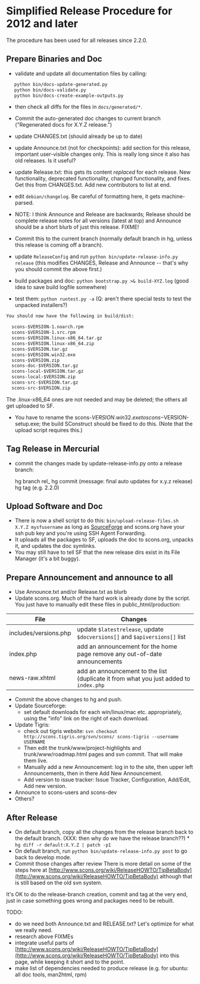 # Simplified Release Procedure for 2012 and later

The procedure has been used for all releases since 2.2.0. 


## Prepare Binaries and Doc

* validate and update all documentation files by calling: 

```txt
   python bin/docs-update-generated.py
   python bin/docs-validate.py
   python bin/docs-create-example-outputs.py
```
* then check all diffs for the files in `docs/generated/*`.

* Commit the auto-generated doc changes to current branch ("Regenerated docs for X.Y.Z release.") 
* update CHANGES.txt (should already be up to date) 
* update Announce.txt (not for checkpoints): add section for this release, important user-visible changes only.  This is really long since it also has old releases.  Is it useful? 
* update Release.txt: this gets its content *replaced* for each release.  New functionality, deprecated functionality, changed functionality, and fixes.  Get this from CHANGES.txt.  Add new contributors to list at end. 
* edit `debian/changelog`. Be careful of formatting here, it gets machine-parsed. 
* NOTE: I think Announce and Release are backwards; Release should be complete release notes for all versions (latest at top) and Announce should be a short blurb of just this release.  FIXME! 
* Commit this to the current branch (normally default branch in hg, unless this release is coming off a branch). 
* update `ReleaseConfig` and run `python bin/update-release-info.py release` (this modifies CHANGES, Release and Announce -- that's why you should commit the above first.) 
* build packages and doc: `python bootstrap.py >& build-XYZ.log` (good idea to save build logfile somewhere) 
* test them: `python runtest.py -a` (Q: aren't there special tests to test the unpacked installers?) 

```txt
You should now have the following in build/dist: 

  scons-$VERSION-1.noarch.rpm
  scons-$VERSION-1.src.rpm
  scons-$VERSION.linux-x86_64.tar.gz
  scons-$VERSION.linux-x86_64.zip
  scons-$VERSION.tar.gz
  scons-$VERSION.win32.exe
  scons-$VERSION.zip
  scons-doc-$VERSION.tar.gz
  scons-local-$VERSION.tar.gz
  scons-local-$VERSION.zip
  scons-src-$VERSION.tar.gz
  scons-src-$VERSION.zip
```

The .linux-x86_64 ones are not needed and may be deleted; the others all get uploaded to SF. 

* You have to rename the scons-$VERSION.win32.exe to scons-$VERSION-setup.exe; the build SConstruct should be fixed to do this.  (Note that the upload script requires this.) 

## Tag Release in Mercurial

* commit the changes made by update-release-info.py onto a release branch: 

   hg branch rel_<NAME>
   hg commit (message: final auto updates for x.y.z release)
   hg tag <NAME> (e.g. 2.2.0)

## Upload Software and Doc

* There is now a shell script to do this: `bin/upload-release-files.sh X.Y.Z mysfusername` as long as [SourceForge](SourceForge) and scons.org have your ssh pub key and you're using SSH Agent Forwarding. 
* It uploads all the packages to SF, uploads the doc to scons.org, unpacks it, and updates the doc symlinks. 
* You may still have to tell SF that the new release dirs exist in its File Manager (it's a bit buggy). 

## Prepare Announcement and announce to all

* Use Announce.txt and/or Release.txt as blurb 
* Update scons.org.  Much of the hard work is already done by the script.  You just have to manually edit these files in public_html/production:

| File   | Changes  |
|---|---|
| includes/versions.php  | update `$latestrelease`, update `$docversions[]` and `$apiversions[]` list  |
|index.php  | add an announcement for the home page remove any out-of-date announcements  |
| news-raw.xhtml  | add an announcement to the list (duplicate it from what you just added to `index.php`  |


* Commit the above changes to hg and push. 
* Update Sourceforge: 
   * set default downloads for each win/linux/mac etc. appropriately, using the "info" link on the right of each download. 
* Update Tigris: 
   * check out tigris website: `svn checkout http://scons.tigris.org/svn/scons/ scons-tigris --username USERNAME` 
   * Then edit the trunk/www/project-highlights and trunk/www/roadmap.html pages and svn commit.  That will make them live. 
   * Manually add a new Announcement: log in to the site, then upper left Announcements, then in there Add New Announcement. 
   * Add version to issue tracker: Issue Tracker, Configuration, Add/Edit, Add new version. 
* Announce to scons-users and scons-dev 
* Others? 

## After Release

* On default branch, copy all the changes from the release branch back to the default branch.  (XXX: then why do we have the release branch??) 
      * `hg diff -r default:X.Y.Z | patch -p1` 
* On default branch, run `python bin/update-release-info.py post` to go back to develop mode. 
* Commit those changes after review 
There is more detail on some of the steps here at [http://www.scons.org/wiki/ReleaseHOWTO/TipBetaBody](http://www.scons.org/wiki/ReleaseHOWTO/TipBetaBody) although that is still based on the old svn system. 

It's OK to do the release-branch creation, commit and tag at the very end, just in case something goes wrong and packages need to be rebuilt. 

TODO: 

* do we need both Announce.txt and RELEASE.txt?  Let's optimize for what we really need. 
* research above FIXMEs 
* integrate useful parts of [http://www.scons.org/wiki/ReleaseHOWTO/TipBetaBody](http://www.scons.org/wiki/ReleaseHOWTO/TipBetaBody) into this page, while keeping it short and to the point. 
* make list of dependencies needed to produce release (e.g. for ubuntu: all doc tools, man2html, rpm) 